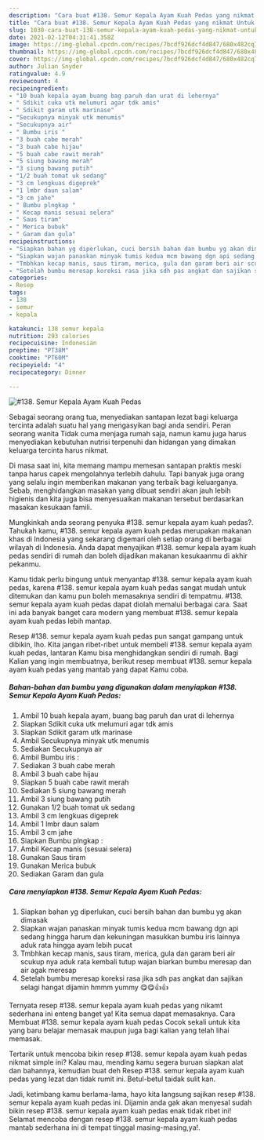 ```yaml
---
description: "Cara buat #138. Semur Kepala Ayam Kuah Pedas yang nikmat Untuk Jualan"
title: "Cara buat #138. Semur Kepala Ayam Kuah Pedas yang nikmat Untuk Jualan"
slug: 1030-cara-buat-138-semur-kepala-ayam-kuah-pedas-yang-nikmat-untuk-jualan
date: 2021-02-12T04:31:41.358Z
image: https://img-global.cpcdn.com/recipes/7bcdf926dcf4d847/680x482cq70/138-semur-kepala-ayam-kuah-pedas-foto-resep-utama.jpg
thumbnail: https://img-global.cpcdn.com/recipes/7bcdf926dcf4d847/680x482cq70/138-semur-kepala-ayam-kuah-pedas-foto-resep-utama.jpg
cover: https://img-global.cpcdn.com/recipes/7bcdf926dcf4d847/680x482cq70/138-semur-kepala-ayam-kuah-pedas-foto-resep-utama.jpg
author: Julian Snyder
ratingvalue: 4.9
reviewcount: 4
recipeingredient:
- "10 buah kepala ayam buang bag paruh dan urat di lehernya"
- " Sdikit cuka utk melumuri agar tdk amis"
- " Sdikit garam utk marinase"
- "Secukupnya minyak utk menumis"
- "Secukupnya air"
- " Bumbu iris "
- "3 buah cabe merah"
- "3 buah cabe hijau"
- "5 buah cabe rawit merah"
- "5 siung bawang merah"
- "3 siung bawang putih"
- "1/2 buah tomat uk sedang"
- "3 cm lengkuas digeprek"
- "1 lmbr daun salam"
- "3 cm jahe"
- " Bumbu plngkap "
- " Kecap manis sesuai selera"
- " Saus tiram"
- " Merica bubuk"
- " Garam dan gula"
recipeinstructions:
- "Siapkan bahan yg diperlukan, cuci bersih bahan dan bumbu yg akan dimasak"
- "Siapkan wajan panaskan minyak tumis kedua mcm bawang dgn api sedang hingga harum dan kekuningan masukkan bumbu iris lainnya aduk rata hingga ayam lebih pucat"
- "Tmbhkan kecap manis, saus tiram, merica, gula dan garam beri air scukup nya aduk rata kembali tutup wajan biarkan bumbu meresap dan air agak meresap"
- "Setelah bumbu meresap koreksi rasa jika sdh pas angkat dan sajikan selagi hangat dijamin hmmm yummy 😋😋👍👍"
categories:
- Resep
tags:
- 138
- semur
- kepala

katakunci: 138 semur kepala 
nutrition: 293 calories
recipecuisine: Indonesian
preptime: "PT38M"
cooktime: "PT60M"
recipeyield: "4"
recipecategory: Dinner

---
```



![#138. Semur Kepala Ayam Kuah Pedas](https://img-global.cpcdn.com/recipes/7bcdf926dcf4d847/680x482cq70/138-semur-kepala-ayam-kuah-pedas-foto-resep-utama.jpg)

Sebagai seorang orang tua, menyediakan santapan lezat bagi keluarga tercinta adalah suatu hal yang mengasyikan bagi anda sendiri. Peran seorang  wanita Tidak cuma menjaga rumah saja, namun kamu juga harus menyediakan kebutuhan nutrisi terpenuhi dan hidangan yang dimakan keluarga tercinta harus nikmat.

Di masa  saat ini, kita memang mampu memesan santapan praktis meski tanpa harus capek mengolahnya terlebih dahulu. Tapi banyak juga orang yang selalu ingin memberikan makanan yang terbaik bagi keluarganya. Sebab, menghidangkan masakan yang dibuat sendiri akan jauh lebih higienis dan kita juga bisa menyesuaikan makanan tersebut berdasarkan masakan kesukaan famili. 



Mungkinkah anda seorang penyuka #138. semur kepala ayam kuah pedas?. Tahukah kamu, #138. semur kepala ayam kuah pedas merupakan makanan khas di Indonesia yang sekarang digemari oleh setiap orang di berbagai wilayah di Indonesia. Anda dapat menyajikan #138. semur kepala ayam kuah pedas sendiri di rumah dan boleh dijadikan makanan kesukaanmu di akhir pekanmu.

Kamu tidak perlu bingung untuk menyantap #138. semur kepala ayam kuah pedas, karena #138. semur kepala ayam kuah pedas sangat mudah untuk ditemukan dan kamu pun boleh memasaknya sendiri di tempatmu. #138. semur kepala ayam kuah pedas dapat diolah memalui berbagai cara. Saat ini ada banyak banget cara modern yang membuat #138. semur kepala ayam kuah pedas lebih mantap.

Resep #138. semur kepala ayam kuah pedas pun sangat gampang untuk dibikin, lho. Kita jangan ribet-ribet untuk membeli #138. semur kepala ayam kuah pedas, lantaran Kamu bisa menghidangkan sendiri di rumah. Bagi Kalian yang ingin membuatnya, berikut resep membuat #138. semur kepala ayam kuah pedas yang mantab yang dapat Kamu coba.

<!--inarticleads1-->

##### Bahan-bahan dan bumbu yang digunakan dalam menyiapkan #138. Semur Kepala Ayam Kuah Pedas:

1. Ambil 10 buah kepala ayam, buang bag paruh dan urat di lehernya
1. Siapkan  Sdikit cuka utk melumuri agar tdk amis
1. Siapkan  Sdikit garam utk marinase
1. Ambil Secukupnya minyak utk menumis
1. Sediakan Secukupnya air
1. Ambil  Bumbu iris :
1. Sediakan 3 buah cabe merah
1. Ambil 3 buah cabe hijau
1. Siapkan 5 buah cabe rawit merah
1. Sediakan 5 siung bawang merah
1. Ambil 3 siung bawang putih
1. Gunakan 1/2 buah tomat uk sedang
1. Ambil 3 cm lengkuas digeprek
1. Ambil 1 lmbr daun salam
1. Ambil 3 cm jahe
1. Siapkan  Bumbu plngkap :
1. Ambil  Kecap manis (sesuai selera)
1. Gunakan  Saus tiram
1. Gunakan  Merica bubuk
1. Sediakan  Garam dan gula




<!--inarticleads2-->

##### Cara menyiapkan #138. Semur Kepala Ayam Kuah Pedas:

1. Siapkan bahan yg diperlukan, cuci bersih bahan dan bumbu yg akan dimasak
1. Siapkan wajan panaskan minyak tumis kedua mcm bawang dgn api sedang hingga harum dan kekuningan masukkan bumbu iris lainnya aduk rata hingga ayam lebih pucat
1. Tmbhkan kecap manis, saus tiram, merica, gula dan garam beri air scukup nya aduk rata kembali tutup wajan biarkan bumbu meresap dan air agak meresap
1. Setelah bumbu meresap koreksi rasa jika sdh pas angkat dan sajikan selagi hangat dijamin hmmm yummy 😋😋👍👍




Ternyata resep #138. semur kepala ayam kuah pedas yang nikamt sederhana ini enteng banget ya! Kita semua dapat memasaknya. Cara Membuat #138. semur kepala ayam kuah pedas Cocok sekali untuk kita yang baru belajar memasak maupun juga bagi kalian yang telah lihai memasak.

Tertarik untuk mencoba bikin resep #138. semur kepala ayam kuah pedas nikmat simple ini? Kalau mau, mending kamu segera buruan siapkan alat dan bahannya, kemudian buat deh Resep #138. semur kepala ayam kuah pedas yang lezat dan tidak rumit ini. Betul-betul taidak sulit kan. 

Jadi, ketimbang kamu berlama-lama, hayo kita langsung sajikan resep #138. semur kepala ayam kuah pedas ini. Dijamin anda gak akan menyesal sudah bikin resep #138. semur kepala ayam kuah pedas enak tidak ribet ini! Selamat mencoba dengan resep #138. semur kepala ayam kuah pedas mantab sederhana ini di tempat tinggal masing-masing,ya!.

